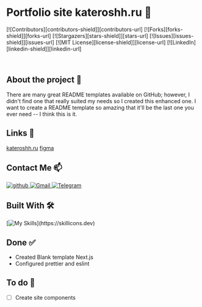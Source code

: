 # Portfolio site kateroshh.ru 🌌

<a id="readme-top"></a>

[![Contributors][contributors-shield]][contributors-url]
[![Forks][forks-shield]][forks-url]
[![Stargazers][stars-shield]][stars-url]
[![Issues][issues-shield]][issues-url]
[![MIT License][license-shield]][license-url]
[![LinkedIn][linkedin-shield]][linkedin-url]

<br />

<!-- ABOUT THE PROJECT -->

## About the project 🚀

There are many great README templates available on GitHub; however, I didn't find one that really suited my needs so I created this enhanced one. I want to create a README template so amazing that it'll be the last one you ever need -- I think this is it.

<!-- LINKS -->

## Links 🔗

[kateroshh.ru](https://kateroshh.ru)
[figma](https://www.figma.com/design/W17GumeWry89YjVe8dzKdM/kateroshh.ru?node-id=256-9712&t=oSPQvBgcqcowbB37-1)

<!-- CONTACT -->

## Contact Me 📫

<div id="badges" align="contact">
    <a href="https://github.com/kateroshh">
        <img alt="github" src="https://img.shields.io/badge/GITHUB-000" />
    </a>
    <a href="kateroshh@gmail.com" target="_blank">
        <img alt="Gmail" src="https://img.shields.io/badge/Gmail-D14836?style=for-the-badge&logo=gmail&logoColor=white" />
    </a>
    <a href="https://t.me/kateroshh">
        <img alt="Telegram" src="https://img.shields.io/badge/Telegram-blue?style=for-the-badge&logo=telegram&logoColor=white" />
    </a>

</div>

## Built With 🛠

[![My Skills](https://skillicons.dev/icons?i=js,html,css,typescript,react,redux,scss,docker,)](https://skillicons.dev)

## Done ✅

- Created Blank template Next.js
- Configured prettier and eslint

## To do 📝

- [ ] Create site components
